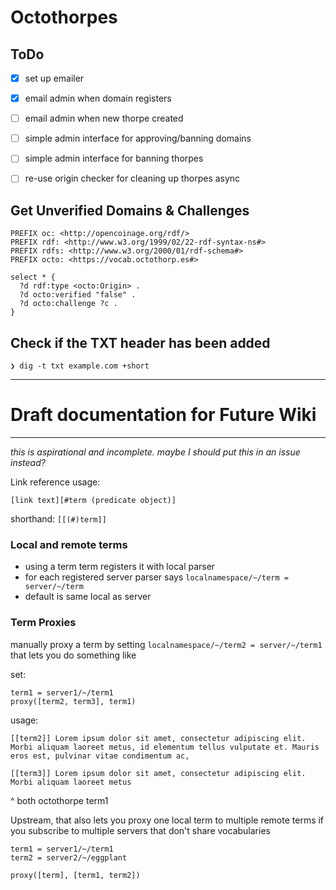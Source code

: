 # Octothorpes

## ToDo

- [x] set up emailer
- [x] email admin when domain registers
- [ ] email admin when new thorpe created
- [ ] simple admin interface for approving/banning domains
- [ ] simple admin interface for banning thorpes
- [ ] re-use origin checker for cleaning up thorpes async


## Get Unverified Domains & Challenges

```
PREFIX oc: <http://opencoinage.org/rdf/>
PREFIX rdf: <http://www.w3.org/1999/02/22-rdf-syntax-ns#>
PREFIX rdfs: <http://www.w3.org/2000/01/rdf-schema#>
PREFIX octo: <https://vocab.octothorp.es#>

select * {
  ?d rdf:type <octo:Origin> .
  ?d octo:verified "false" .
  ?d octo:challenge ?c .
}
```

## Check if the TXT header has been added

```
❯ dig -t txt example.com +short
```

---
# Draft documentation for Future Wiki
---

*this is aspirational and incomplete. maybe I should put this in an issue instead?*


Link reference usage:

`[link text][#term (predicate object)]`

shorthand:
`[[(#)term]]`

### Local and remote terms

- using a term term registers it with local parser
- for each registered server parser says `localnamespace/~/term = server/~/term`
- default is same local as server

### Term Proxies

manually proxy a term by setting `localnamespace/~/term2 = server/~/term1`
that lets you do something like 

set: 

```
term1 = server1/~/term1
proxy([term2, term3], term1) 
```

usage:

```
[[term2]] Lorem ipsum dolor sit amet, consectetur adipiscing elit. Morbi aliquam laoreet metus, id elementum tellus vulputate et. Mauris eros est, pulvinar vitae condimentum ac,

[[term3]] Lorem ipsum dolor sit amet, consectetur adipiscing elit. Morbi aliquam laoreet metus
```

^ both octothorpe term1


Upstream, that also lets you proxy one local term to multiple remote terms if you subscribe to multiple servers that don't share vocabularies

```
term1 = server1/~/term1
term2 = server2/~/eggplant

proxy([term], [term1, term2]) 

```

